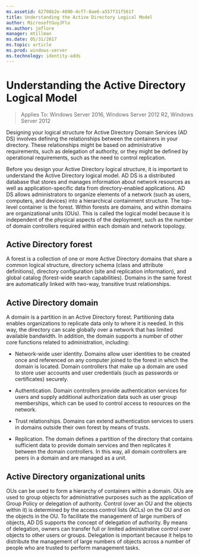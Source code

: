 ```yaml
---
ms.assetid: 62708b2e-4090-4cf7-8ae6-a557f31f561f
title: Understanding the Active Directory Logical Model
author: MicrosoftGuyJFlo
ms.author: joflore
manager: mtillman
ms.date: 05/31/2017
ms.topic: article
ms.prod: windows-server
ms.technology: identity-adds
---
```


# Understanding the Active Directory Logical Model

>Applies To: Windows Server 2016, Windows Server 2012 R2, Windows Server 2012

Designing your logical structure for Active Directory Domain Services (AD DS) involves defining the relationships between the containers in your directory. These relationships might be based on administrative requirements, such as delegation of authority, or they might be defined by operational requirements, such as the need to control replication.  
  
Before you design your Active Directory logical structure, it is important to understand the Active Directory logical model. AD DS is a distributed database that stores and manages information about network resources as well as application-specific data from directory-enabled applications. AD DS allows administrators to organize elements of a network (such as users, computers, and devices) into a hierarchical containment structure. The top-level container is the forest. Within forests are domains, and within domains are organizational units (OUs). This is called the logical model because it is independent of the physical aspects of the deployment, such as the number of domain controllers required within each domain and network topology.  
  
## Active Directory forest  
A forest is a collection of one or more Active Directory domains that share a common logical structure, directory schema (class and attribute definitions), directory configuration (site and replication information), and global catalog (forest-wide search capabilities). Domains in the same forest are automatically linked with two-way, transitive trust relationships.  
  
## Active Directory domain  
A domain is a partition in an Active Directory forest. Partitioning data enables organizations to replicate data only to where it is needed. In this way, the directory can scale globally over a network that has limited available bandwidth. In addition, the domain supports a number of other core functions related to administration, including:  
  
-   Network-wide user identity. Domains allow user identities to be created once and referenced on any computer joined to the forest in which the domain is located. Domain controllers that make up a domain are used to store user accounts and user credentials (such as passwords or certificates) securely.  
  
-   Authentication. Domain controllers provide authentication services for users and supply additional authorization data such as user group memberships, which can be used to control access to resources on the network.  
  
-   Trust relationships. Domains can extend authentication services to users in domains outside their own forest by means of trusts.  
  
-   Replication. The domain defines a partition of the directory that contains sufficient data to provide domain services and then replicates it between the domain controllers. In this way, all domain controllers are peers in a domain and are managed as a unit.  
  
## Active Directory organizational units  
OUs can be used to form a hierarchy of containers within a domain. OUs are used to group objects for administrative purposes such as the application of Group Policy or delegation of authority. Control (over an OU and the objects within it) is determined by the access control lists (ACLs) on the OU and on the objects in the OU. To facilitate the management of large numbers of objects, AD DS supports the concept of delegation of authority. By means of delegation, owners can transfer full or limited administrative control over objects to other users or groups. Delegation is important because it helps to distribute the management of large numbers of objects across a number of people who are trusted to perform management tasks.  
  


